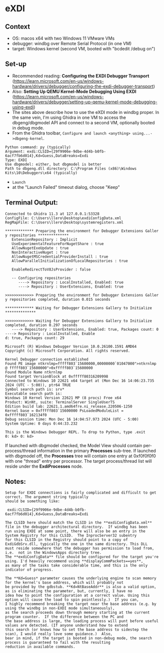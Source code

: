 # eXDI

## Context
- OS: macos x64 with two Windows 11 VMware VMs
- debugger: windbg over Remote Serial Protocol (in one VM)
- target: Windows kernel (second VM, booted with "bcdedit /debug on")

## Set-up

- Recommended reading: **Configuring the EXDI Debugger Transport** (https://learn.microsoft.com/en-us/windows-hardware/drivers/debugger/configuring-the-exdi-debugger-transport)
- Also: **Setting Up QEMU Kernel-Mode Debugging Using EXDI** (https://learn.microsoft.com/en-us/windows-hardware/drivers/debugger/setting-up-qemu-kernel-mode-debugging-using-exdi)
- The sites above describe how to use the eXDI mode in windbg proper. In the same vein, I'm using Ghidra in one
  VM to access the dbgeng/dbgmodel API and connect to a second VM, optionally booted in debug mode.
- From the Ghidra toolbar, `Configure and launch <anything> using...->dbgeng-kernel`.
```
Python command: py (typically)
Argument: exdi:CLSID={29f9906e-9dbe-4d4b-b0fb-6acf7fb6d014},Kd=Guess,DataBreaks=Exdi
Type: EXDI
Use dbgmodel: either, but dbgmodel is better
Path to dbgeng.dll directory: C:\Program Files (x86)\Windows Kits\10\Debuggers\x64 (typically)
```
- `Launch`
- at the "Launch Failed" timeout dialog, choose "Keep"

## Terminal Output:

```
Connected to Ghidra 11.3 at 127.0.0.1:53328
ConfigFile: C:\Users\llero\Desktop\exdiConfigData.xml
RegMapFile: C:\Users\llero\Desktop\systemregisters.xml

************* Preparing the environment for Debugger Extensions Galler
y repositories **************
   ExtensionRepository : Implicit
   UseExperimentalFeatureForNugetShare : true
   AllowNugetExeUpdate : true
   NonInteractiveNuget : true
   AllowNugetMSCredentialProviderInstall : true
   AllowParallelInitializationOfLocalRepositories : true

   EnableRedirectToV8JsProvider : false

   -- Configuring repositories
      ----> Repository : LocalInstalled, Enabled: true
      ----> Repository : UserExtensions, Enabled: true

>>>>>>>>>>>>> Preparing the environment for Debugger Extensions Galler
y repositories completed, duration 0.015 seconds

************* Waiting for Debugger Extensions Gallery to Initialize **************

>>>>>>>>>>>>> Waiting for Debugger Extensions Gallery to Initialize completed, duration 0.297 seconds
   ----> Repository : UserExtensions, Enabled: true, Packages count: 0   ----> Repository : LocalInstalled, Enable
d: true, Packages count: 29

Microsoft (R) Windows Debugger Version 10.0.26100.1591 AMD64
Copyright (c) Microsoft Corporation. All rights reserved.

Kernel Debugger connection established
Found PE image ntkrnlmp=fffff803`15600000,00000000`01047000">ntkrnlmp @ fffff803`15600000">0xfffff803`15600000    
Found Module Name ntkrnlmp
Found target VersionBlock at 0xfffff80316209998
Connected to Windows 10 22621 x64 target at (Mon Dec 16 14:06:23.735 2024 (UTC - 5:00)), ptr64 TRUE
Symbol search path is: srv*
Executable search path is:
Windows 10 Kernel Version 22621 MP (8 procs) Free x64
Product: WinNt, suite: TerminalServer SingleUserTS
Edition build lab: 22621.1.amd64fre.ni_release.220506-1250
Kernel base = 0xfffff803`15600000 PsLoadedModuleList = 0xfffff803`162134f0
Debug session time: Mon Dec 16 14:04:57.973 2024 (UTC - 5:00)
System Uptime: 0 days 0:44:33.232

This is the Windows Debugger REPL. To drop to Python, type .exit
0: kd> 0: kd> 
```

If launched with dbgmodel checked, the Model View should contain per-process/thread information in the primary 
**Processes** sub-tree.  If launched with dbgmodel off, the **Processes** tree will contain one entry at 0xf0f0f0f0 with
one "thread" entry per processor.  The target process/thread list will reside under the **ExdiProcesses** node.

## Notes:
	Setup for EXDI connections is fairly complicated and difficult to get correct. The argument string typically 
	should be something like:
```
 exdi:CLSID={29f9906e-9dbe-4d4b-b0fb-6acf7fb6d014},Kd=Guess,DataBreaks=Exdi
``` 
	The CLSID here should match the CLSID in the **exdiConfigData.xml** file in the debugger architectural directory.  If windbg has been
    run using EXDI at some point, there will also be an entry in the System Registry for this CLSID.  The InprocServer32 subentry
    for this CLSID in the Registry should point to a copy of ExdiGdbSrv.dll, typically the one in the same directory. This DLL
    must reside somewhere that the debugger has permission to load from, i.e.  not in the WindowsApps directory tree.
    The **exdiConfigData** file should be configured for the target you're using. I'd heavily recommend using **displayCommPackets==yes**,
    as many of the tasks take considerable time, and this is the only indicator of progress.

    The **Kd=Guess* parameter causes the underlying engine to scan memory for the kernel's base address, which will probably not
    be provided by the gdbstub. **Kd=NtBaseAddr** is also a valid option, as is eliminating the parameter, but, currently, I have no
    idea how to point the configuration at a correct value. Using this option will cause the load to spin pointlessly.)  If you can,
    I highly recommend breaking the target near the base address (e.g. by using the windbg in non-EXDI mode simultaneously), 
	as the search proceeds down through memory starting at the current program counter.  If the difference between the PC and
	the base address is large, the loading process will punt before useful values are detected. (If anyone understand how to extend 
	this search (or knows how to set the base address to sidestep the scan), I would really love some guidance.)  Also,
	bear in mind, if the target is booted in non-debug mode, the search process is guaranteed to fail with the resulting
	reduction in available commands.
